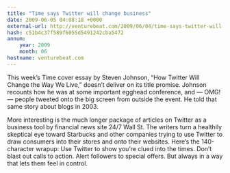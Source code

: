 ```yaml
---
title: "Time says Twitter will change business"
date: 2009-06-05 04:08:18 +0000
external-url: http://venturebeat.com/2009/06/04/time-says-twitter-will-change-business/
hash: c51b4c37f589f6055d5491242cba5472
annum:
    year: 2009
    month: 06
hostname: venturebeat.com
---
```


This week’s Time cover essay by Steven Johnson, “How Twitter Will Change the Way We Live,” doesn’t deliver on its title promise. Johnson recounts how he was at some important egghead conference, and — OMG! — people tweeted onto the big screen from outside the event. He told that same story about blogs in 2003.

More interesting is the much longer package of articles on Twitter as a business tool by financial news site 24/7 Wall St. The writers turn a healthily skeptical eye toward Starbucks and other companies trying to use Twitter to draw consumers into their stores and onto their websites. Here’s the 140-character wrapup: Use Twitter to show you’re clued into the times. Don’t blast out calls to action. Alert followers to special offers. But always in a way that lets them feel in control.



   

